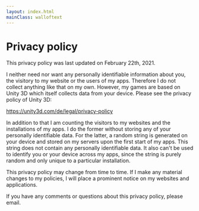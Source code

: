 ```yaml
---
layout: index.html
mainClass: walloftext
---
```


# Privacy policy

This privacy policy was last updated on February 22th, 2021.

I neither need nor want any personally identifiable information about you, the visitory to my website or the users of my apps. Therefore I do not collect anything like that on my own. However, my games are based on Unity 3D which itself collects data from your device. Please see the privacy policy of Unity 3D:

<a href="https://unity3d.com/de/legal/privacy-policy">https://unity3d.com/de/legal/privacy-policy</a>

In addition to that I am counting the visitors to my websites and the installations of my apps. I do the former without storing any of your personally identifiable data. For the latter, a random string is generated on your device and stored on my servers upon the first start of my apps. This string does not contain any personally identifiable data. It also can't be used to identify you or your device across my apps, since the string is purely random and only unique to a particular installation.

This privacy policy may change from time to time. If I make any material changes to my policies, I will place a prominent notice on my websites and applications.

If you have any comments or questions about this privacy policy, please email.
